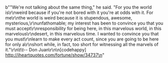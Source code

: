 b"&quot;We're not talking about the same thing,&quot; he said. &quot;For you the world is\r\nweird because if you're not bored with it you're at odds with it. For me\r\nthe world is weird because it is stupendous, awesome, mysterious,\r\nunfathomable; my interest has been to convince you that you must accept\r\nresponsibility for being here, in this marvelous world, in this marvelous\r\ndesert, in this marvelous time.  I wanted to convince you that you must\r\nlearn to make every act count, since you are going to be here for only a\r\nshort while, in fact, too short for witnessing all the marvels of it.&quot;\r\n\t\t-- Don Juan\r\n\n[codehappy] http://iheartquotes.com/fortune/show/34737\n"